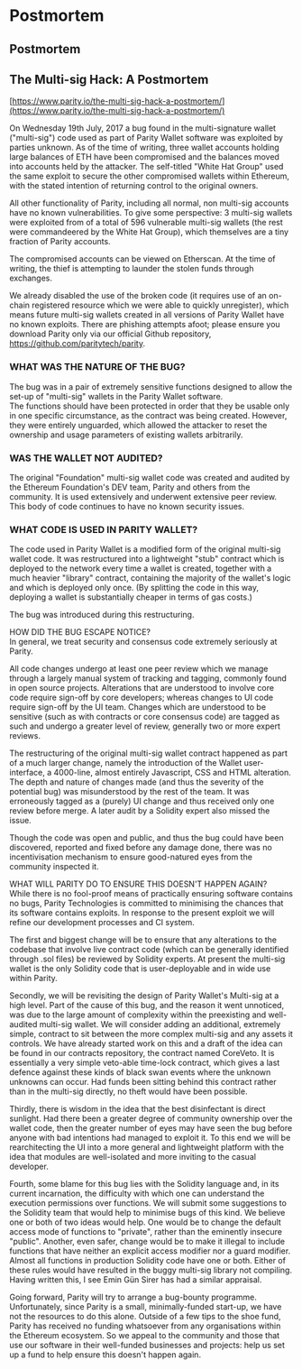 # Postmortem

## Postmortem

## The Multi-sig Hack: A Postmortem

[https://www.parity.io/the-multi-sig-hack-a-postmortem/](https://www.parity.io/the-multi-sig-hack-a-postmortem/)

On Wednesday 19th July, 2017 a bug found in the multi-signature wallet \("multi-sig"\) code used as part of Parity Wallet software was exploited by parties unknown. As of the time of writing, three wallet accounts holding large balances of ETH have been compromised and the balances moved into accounts held by the attacker. The self-titled "White Hat Group" used the same exploit to secure the other compromised wallets within Ethereum, with the stated intention of returning control to the original owners.

All other functionality of Parity, including all normal, non multi-sig accounts have no known vulnerabilities. To give some perspective: 3 multi-sig wallets were exploited from of a total of 596 vulnerable multi-sig wallets \(the rest were commandeered by the White Hat Group\), which themselves are a tiny fraction of Parity accounts.

The compromised accounts can be viewed on Etherscan. At the time of writing, the thief is attempting to launder the stolen funds through exchanges.

We already disabled the use of the broken code \(it requires use of an on-chain registered resource which we were able to quickly unregister\), which means future multi-sig wallets created in all versions of Parity Wallet have no known exploits. There are phishing attempts afoot; please ensure you download Parity only via our official Github repository, https://github.com/paritytech/parity.

### WHAT WAS THE NATURE OF THE BUG?

The bug was in a pair of extremely sensitive functions designed to allow the set-up of "multi-sig" wallets in the Parity Wallet software.  
The functions should have been protected in order that they be usable only in one specific circumstance, as the contract was being created. However, they were entirely unguarded, which allowed the attacker to reset the ownership and usage parameters of existing wallets arbitrarily.

### WAS THE WALLET NOT AUDITED?

The original "Foundation" multi-sig wallet code was created and audited by the Ethereum Foundation's DEV team, Parity and others from the community. It is used extensively and underwent extensive peer review. This body of code continues to have no known security issues.

### WHAT CODE IS USED IN PARITY WALLET?

The code used in Parity Wallet is a modified form of the original multi-sig wallet code. It was restructured into a lightweight "stub" contract which is deployed to the network every time a wallet is created, together with a much heavier "library" contract, containing the majority of the wallet's logic and which is deployed only once. \(By splitting the code in this way, deploying a wallet is substantially cheaper in terms of gas costs.\)

The bug was introduced during this restructuring.

HOW DID THE BUG ESCAPE NOTICE?  
In general, we treat security and consensus code extremely seriously at Parity.

All code changes undergo at least one peer review which we manage through a largely manual system of tracking and tagging, commonly found in open source projects. Alterations that are understood to involve core code require sign-off by core developers; whereas changes to UI code require sign-off by the UI team. Changes which are understood to be sensitive \(such as with contracts or core consensus code\) are tagged as such and undergo a greater level of review, generally two or more expert reviews.

The restructuring of the original multi-sig wallet contract happened as part of a much larger change, namely the introduction of the Wallet user-interface, a 4000-line, almost entirely Javascript, CSS and HTML alteration. The depth and nature of changes made \(and thus the severity of the potential bug\) was misunderstood by the rest of the team. It was erroneously tagged as a \(purely\) UI change and thus received only one review before merge. A later audit by a Solidity expert also missed the issue.

Though the code was open and public, and thus the bug could have been discovered, reported and fixed before any damage done, there was no incentivisation mechanism to ensure good-natured eyes from the community inspected it.

WHAT WILL PARITY DO TO ENSURE THIS DOESN'T HAPPEN AGAIN?  
While there is no fool-proof means of practically ensuring software contains no bugs, Parity Technologies is committed to minimising the chances that its software contains exploits. In response to the present exploit we will refine our development processes and CI system.

The first and biggest change will be to ensure that any alterations to the codebase that involve live contract code \(which can be generally identified through .sol files\) be reviewed by Solidity experts. At present the multi-sig wallet is the only Solidity code that is user-deployable and in wide use within Parity.

Secondly, we will be revisiting the design of Parity Wallet's Multi-sig at a high level. Part of the cause of this bug, and the reason it went unnoticed, was due to the large amount of complexity within the preexisting and well-audited multi-sig wallet. We will consider adding an additional, extremely simple, contract to sit between the more complex multi-sig and any assets it controls. We have already started work on this and a draft of the idea can be found in our contracts repository, the contract named CoreVeto. It is essentially a very simple veto-able time-lock contract, which gives a last defence against these kinds of black swan events where the unknown unknowns can occur. Had funds been sitting behind this contract rather than in the multi-sig directly, no theft would have been possible.

Thirdly, there is wisdom in the idea that the best disinfectant is direct sunlight. Had there been a greater degree of community ownership over the wallet code, then the greater number of eyes may have seen the bug before anyone with bad intentions had managed to exploit it. To this end we will be rearchitecting the UI into a more general and lightweight platform with the idea that modules are well-isolated and more inviting to the casual developer.

Fourth, some blame for this bug lies with the Solidity language and, in its current incarnation, the difficulty with which one can understand the execution permissions over functions. We will submit some suggestions to the Solidity team that would help to minimise bugs of this kind. We believe one or both of two ideas would help. One would be to change the default access mode of functions to "private", rather than the eminently insecure "public". Another, even safer, change would be to make it illegal to include functions that have neither an explicit access modifier nor a guard modifier. Almost all functions in production Solidity code have one or both. Either of these rules would have resulted in the buggy multi-sig library not compiling. Having written this, I see Emin Gün Sirer has had a similar appraisal.

Going forward, Parity will try to arrange a bug-bounty programme. Unfortunately, since Parity is a small, minimally-funded start-up, we have not the resources to do this alone. Outside of a few tips to the shoe fund, Parity has received no funding whatsoever from any organisations within the Ethereum ecosystem. So we appeal to the community and those that use our software in their well-funded businesses and projects: help us set up a fund to help ensure this doesn't happen again.

